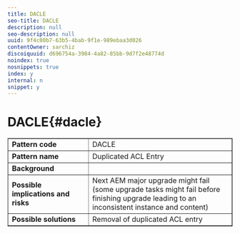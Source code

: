 ```yaml
---
title: DACLE
seo-title: DACLE
description: null
seo-description: null
uuid: 9f4c00b7-63b5-4bab-9f1e-989ebaa3d026
contentOwner: sarchiz
discoiquuid: d696754a-3984-4a82-85bb-9d7f2e48774d
noindex: true
nosnippets: true
index: y
internal: n
snippet: y
---
```


# DACLE{#dacle}

<table border="1" cellpadding="1" cellspacing="0" width="100%"> 
 <tbody>
  <tr>
   <td><strong>Pattern code</strong></td> 
   <td>DACLE</td> 
  </tr>
  <tr>
   <td><strong>Pattern name</strong></td> 
   <td>Duplicated ACL Entry</td> 
  </tr>
  <tr>
   <td><strong>Background</strong></td> 
   <td> </td> 
  </tr>
  <tr>
   <td><strong>Possible implications and risks</strong></td> 
   <td>Next AEM major upgrade might fail (some upgrade tasks might fail before <br /> finishing upgrade leading to an inconsistent instance and content)</td> 
  </tr>
  <tr>
   <td><strong>Possible solutions</strong></td> 
   <td>Removal of duplicated ACL entry</td> 
  </tr>
 </tbody>
</table>

